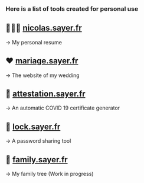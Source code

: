 ### Here is a list of tools created for personal use


## 👨🏼‍💻 [nicolas.sayer.fr](https://nicolas.sayer.fr/)
→ My personal resume


## ♥️ [mariage.sayer.fr](https://mariage.sayer.fr/)
→ The website of my wedding

## 🦠 [attestation.sayer.fr](https://attestation.sayer.fr/)
→ An automatic COVID 19 certificate generator

## 🔑 [lock.sayer.fr](https://lock.sayer.fr/)
→ A password sharing tool

## 🌳 [family.sayer.fr](https://mariage.sayer.fr/)
→ My family tree (Work in progress)
